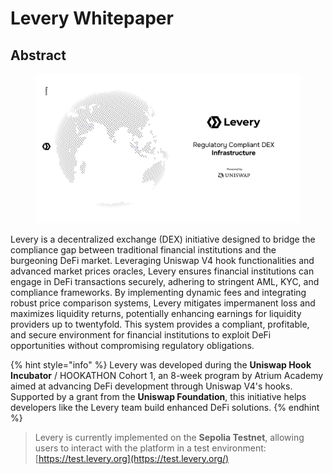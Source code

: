 # Levery Whitepaper

## Abstract

<figure><img src=".gitbook/assets/splash.jpg" alt=""><figcaption></figcaption></figure>

Levery is a decentralized exchange (DEX) initiative designed to bridge the compliance gap between traditional financial institutions and the burgeoning DeFi market. Leveraging Uniswap V4 hook functionalities and advanced market prices oracles, Levery ensures financial institutions can engage in DeFi transactions securely, adhering to stringent AML, KYC, and compliance frameworks. By implementing dynamic fees and integrating robust price comparison systems, Levery mitigates impermanent loss and maximizes liquidity returns, potentially enhancing earnings for liquidity providers up to twentyfold. This system provides a compliant, profitable, and secure environment for financial institutions to exploit DeFi opportunities without compromising regulatory obligations.

{% hint style="info" %}
Levery was developed during the **Uniswap Hook Incubator** / HOOKATHON Cohort 1, an 8-week program by Atrium Academy aimed at advancing DeFi development through Uniswap V4's hooks. Supported by a grant from the **Uniswap Foundation**, this initiative helps developers like the Levery team build enhanced DeFi solutions.
{% endhint %}

> Levery is currently implemented on the **Sepolia Testnet**, allowing users to interact with the platform in a test environment: [https://test.levery.org](https://test.levery.org/)
